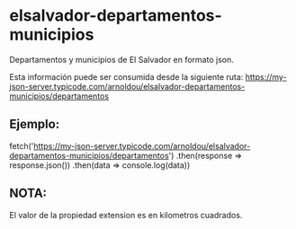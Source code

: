 # elsalvador-departamentos-municipios
Departamentos y municipios de El Salvador en formato json.

Esta información puede ser consumida desde la siguiente ruta:
https://my-json-server.typicode.com/arnoldou/elsalvador-departamentos-municipios/departamentos

## Ejemplo:

fetch('https://my-json-server.typicode.com/arnoldou/elsalvador-departamentos-municipios/departamentos')
.then(response => response.json())
.then(data => console.log(data))

## NOTA:

El valor de la propiedad extension es en kilometros cuadrados.
